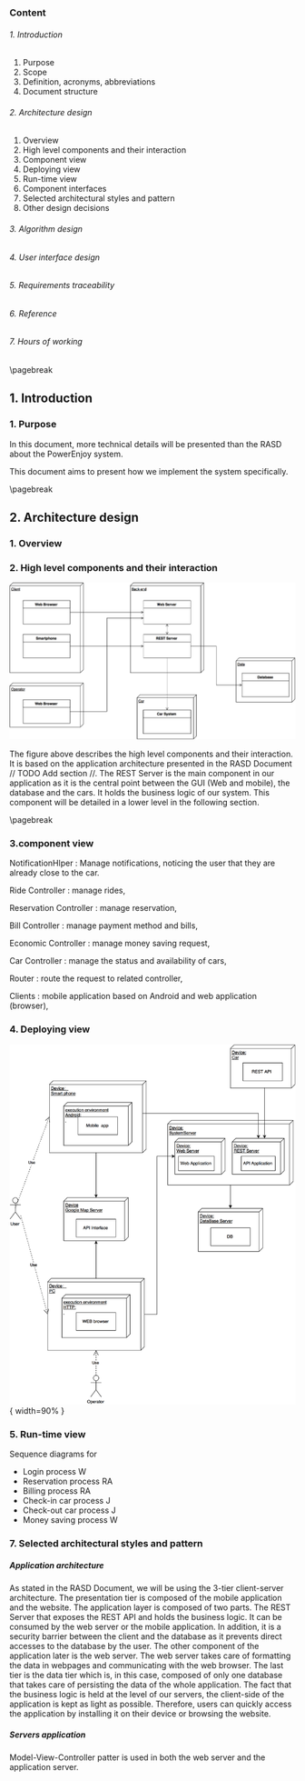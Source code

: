 


### Content
###### 1. Introduction

  1. Purpose
  2. Scope
  3. Definition, acronyms, abbreviations
  4. Document structure

###### 2. Architecture design

  1. Overview
  2. High level components and their interaction
  3. Component view
  4. Deploying view
  5. Run-time view
  6. Component interfaces
  7. Selected architectural styles and pattern
  8. Other design decisions

###### 3. Algorithm design

###### 4. User interface design

###### 5. Requirements traceability

###### 6. Reference

###### 7. Hours of working

\pagebreak

## 1. Introduction
### 1. Purpose

In this document, more technical details will be presented than the RASD about the PowerEnjoy system.

This document aims to present how we implement the system specifically.   

\pagebreak

## 2. Architecture design
### 1. Overview
### 2. High level components and their interaction

![High Level Components](DD/resources/architecture/high-level-component.png)

The figure above describes the high level components and their interaction. It is based on the application architecture presented in the RASD Document // TODO Add section //. The REST Server is the main component in our application as it is the central point between the GUI (Web and mobile), the database and the cars. It holds the business logic of our system. This component will be detailed in a lower level in the following section.

\pagebreak
### 3.component view

NotificationHlper : Manage notifications, noticing the user that they are already close to the car.

Ride Controller : manage rides,

Reservation Controller : manage reservation,

Bill Controller : manage payment method and bills,

Economic Controller : manage money saving request,

Car Controller : manage the status and availability of cars,

Router : route the request to related controller,

Clients : mobile application based on Android and web application (browser),


### 4. Deploying view

![Deploying view](DD/resources/deployingview/deploying-view.png){ width=90% }

### 5. Run-time view

Sequence diagrams for
- Login process W
- Reservation process RA  
- Billing process RA
- Check-in car process J
- Check-out car process J
- Money saving process W


### 7. Selected architectural styles and pattern

##### Application architecture
As stated in the RASD Document, we will be using the 3-tier client-server architecture. The presentation tier is composed of the mobile application and the website. The application layer is composed of two parts. The REST Server that exposes the REST API and holds the business logic. It can be consumed by the web server or the mobile application. In addition, it is a security barrier between the client and the database as it prevents direct accesses to the database by the user. The other component of the application later is the web server. The web server takes care of formatting the data in webpages and communicating with the web browser. The last tier is the data tier which is, in this case, composed of only one database that takes care of persisting the data of the whole application.
The fact that the business logic is held at the level of our servers, the client-side of the application is kept as light as possible. Therefore, users can quickly access the application by installing it on their device or browsing the website.

##### Servers application
Model-View-Controller patter is used in both the web server and the application server.
